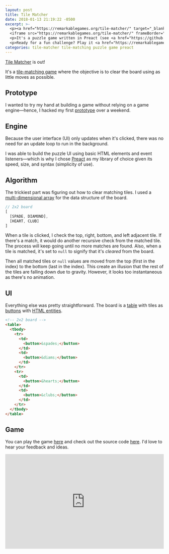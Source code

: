 ```yaml
---
layout: post
title: Tile Matcher
date: 2018-01-13 21:19:22 -0500
excerpt: >-
  <p><a href="https://remarkablegames.org/tile-matcher/" target="_blank">Tile Matcher</a> has been released!</p>
  <iframe src="https://remarkablegames.org/tile-matcher/" frameBorder="0" width="100%" height="300px"></iframe>
  <p>It's a puzzle game written in Preact (see <a href="https://github.com/remarkablegames/tile-matcher" target="_blank">source</a>). The goal is to clear all the tiles with the minimum number of moves.</p>
  <p>Ready for a fun challenge? Play it <a href="https://remarkablegames.org/tile-matcher/" target="_blank">here.</a></p>
categories: tile-matcher tile-matching puzzle game preact
---
```


[Tile Matcher](https://remarkablegames.org/tile-matcher/) is out!

It's a [tile-matching game](https://en.wikipedia.org/wiki/Tile-matching_video_game) where the objective is to clear the board using as little moves as possible.

## Prototype

I wanted to try my hand at building a game without relying on a game engine&mdash;hence, I hacked my first [prototype](https://jsfiddle.net/remarkablemark/nxgqv5u3/) over a weekend.

<script async src="//jsfiddle.net/remarkablemark/nxgqv5u3/embed/result,js,css,html/"></script>

## Engine

Because the user interface (UI) only updates when it's clicked, there was no need for an update loop to run in the background.

I was able to build the puzzle UI using basic HTML elements and event listeners&mdash;which is why I chose [Preact](https://github.com/developit/preact) as my library of choice given its speed, size, and syntax (simplicity of use).

## Algorithm

The trickiest part was figuring out how to clear matching tiles. I used a [multi-dimensional array](https://wikipedia.org/wiki/Array_data_type#Multi-dimensional_arrays) for the data structure of the board.

```js
// 2x2 board
[
  [SPADE, DIAMOND],
  [HEART, CLUB]
]
```

When a tile is clicked, I check the top, right, bottom, and left adjacent tile. If there's a match, it would do another recursive check from the matched tile. The process will keep going until no more matches are found. Also, when a tile is matched, it's set to `null` to signify that it's _cleared_ from the board.

Then all matched tiles or `null` values are moved from the top (first in the index) to the bottom (last in the index). This create an illusion that the rest of the tiles are falling down due to gravity. However, it looks too instantaneous as there's no animation.

## UI

Everything else was pretty straightforward. The board is a [table](https://developer.mozilla.org/docs/Learn/HTML/Tables/Basics) with tiles as [buttons](https://developer.mozilla.org/docs/Web/HTML/Element/button) with [HTML entities](https://dev.w3.org/html5/html-author/charref).

```html
<!-- 2x2 board -->
<table>
  <tbody>
    <tr>
      <td>
        <button>&spades;</button>
      </td>
      <td>
        <button>&diams;</button>
      </td>
    </tr>
    <tr>
      <td>
        <button>&hearts;</button>
      </td>
      <td>
        <button>&clubs;</button>
      </td>
    </tr>
  </tbody>
</table>
```

## Game

You can play the game [here](https://remarkablegames.org/tile-matcher/) and check out the source code [here](https://github.com/remarkablegames/tile-matcher). I'd love to hear your feedback and ideas.

<iframe src="https://remarkablegames.org/tile-matcher/" frameBorder="0" width="100%" height="300px"></iframe>
